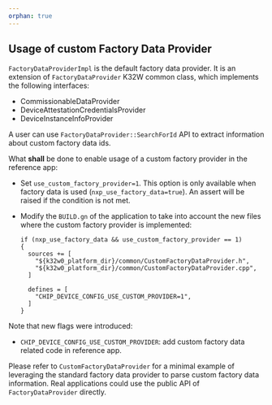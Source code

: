 ```yaml
---
orphan: true
---
```


## Usage of custom Factory Data Provider

`FactoryDataProviderImpl` is the default factory data provider. It is an
extension of `FactoryDataProvider` K32W common class, which implements the
following interfaces:

-   CommissionableDataProvider
-   DeviceAttestationCredentialsProvider
-   DeviceInstanceInfoProvider

A user can use `FactoryDataProvider::SearchForId` API to extract information
about custom factory data ids.

What **shall** be done to enable usage of a custom factory provider in the
reference app:

-   Set `use_custom_factory_provider=1`. This option is only available when
    factory data is used (`nxp_use_factory_data=true`). An assert will be raised
    if the condition is not met.
-   Modify the `BUILD.gn` of the application to take into account the new files
    where the custom factory provider is implemented:

    ```
    if (nxp_use_factory_data && use_custom_factory_provider == 1)
    {
      sources += [
        "${k32w0_platform_dir}/common/CustomFactoryDataProvider.h",
        "${k32w0_platform_dir}/common/CustomFactoryDataProvider.cpp",
      ]

      defines = [
        "CHIP_DEVICE_CONFIG_USE_CUSTOM_PROVIDER=1",
      ]
    }
    ```

Note that new flags were introduced:

-   `CHIP_DEVICE_CONFIG_USE_CUSTOM_PROVIDER`: add custom factory data related
    code in reference app.

Please refer to `CustomFactoryDataProvider` for a minimal example of leveraging
the standard factory data provider to parse custom factory data information.
Real applications could use the public API of `FactoryDataProvider` directly.
